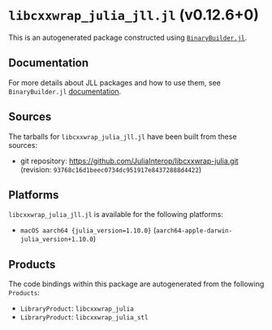 # `libcxxwrap_julia_jll.jl` (v0.12.6+0)

This is an autogenerated package constructed using [`BinaryBuilder.jl`](https://github.com/JuliaPackaging/BinaryBuilder.jl).

## Documentation

For more details about JLL packages and how to use them, see `BinaryBuilder.jl` [documentation](https://docs.binarybuilder.org/stable/jll/).

## Sources

The tarballs for `libcxxwrap_julia_jll.jl` have been built from these sources:

* git repository: https://github.com/JuliaInterop/libcxxwrap-julia.git (revision: `93768c16d1beec0734dc951917e84372888d4422`)

## Platforms

`libcxxwrap_julia_jll.jl` is available for the following platforms:

* `macOS aarch64 {julia_version=1.10.0}` (`aarch64-apple-darwin-julia_version+1.10.0`)

## Products

The code bindings within this package are autogenerated from the following `Products`:

* `LibraryProduct`: `libcxxwrap_julia`
* `LibraryProduct`: `libcxxwrap_julia_stl`
